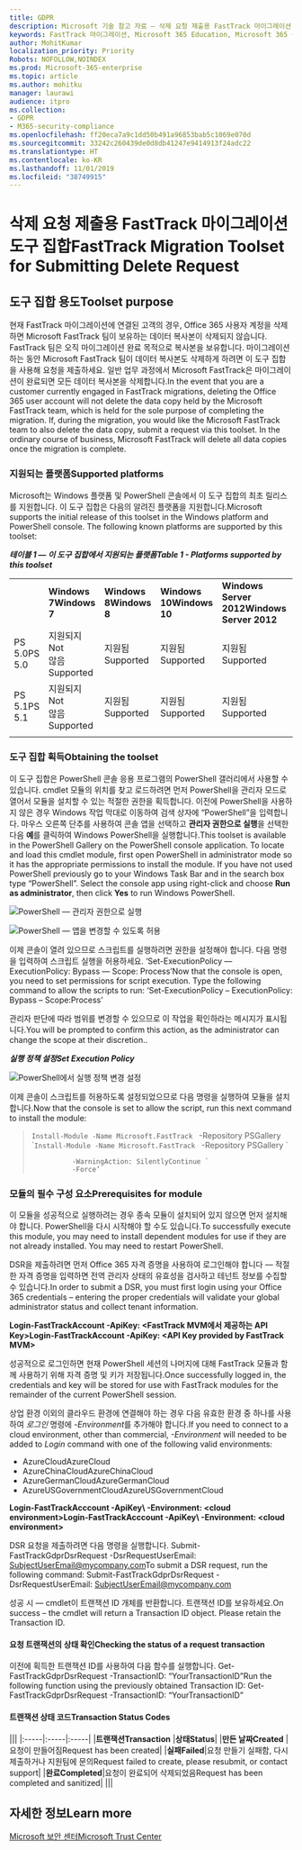 ```yaml
---
title: GDPR
description: Microsoft 기술 참고 자료 — 삭제 요청 제출용 FastTrack 마이그레이션 도구 집합
keywords: FastTrack 마이그레이션, Microsoft 365 Education, Microsoft 365 설명서, GDPR
author: MohitKumar
localization_priority: Priority
Robots: NOFOLLOW,NOINDEX
ms.prod: Microsoft-365-enterprise
ms.topic: article
ms.author: mohitku
manager: laurawi
audience: itpro
ms.collection:
- GDPR
- M365-security-compliance
ms.openlocfilehash: ff20eca7a9c1dd50b491a96853bab5c1069e070d
ms.sourcegitcommit: 33242c260439de0d8db41247e9414913f24adc22
ms.translationtype: HT
ms.contentlocale: ko-KR
ms.lasthandoff: 11/01/2019
ms.locfileid: "38749915"
---
```

# <a name="fasttrack-migration-toolset-for-submitting-delete-request"></a><span data-ttu-id="a3bad-104">삭제 요청 제출용 FastTrack 마이그레이션 도구 집합</span><span class="sxs-lookup"><span data-stu-id="a3bad-104">FastTrack Migration Toolset for Submitting Delete Request</span></span>

## <a name="toolset-purpose"></a><span data-ttu-id="a3bad-105">도구 집합 용도</span><span class="sxs-lookup"><span data-stu-id="a3bad-105">Toolset purpose</span></span>

<span data-ttu-id="a3bad-p101">현재 FastTrack 마이그레이션에 연결된 고객의 경우, Office 365 사용자 계정을 삭제하면 Microsoft FastTrack 팀이 보유하는 데이터 복사본이 삭제되지 않습니다. FastTrack 팀은 오직 마이그레이션 완료 목적으로 복사본을 보유합니다. 마이그레이션하는 동안 Microsoft FastTrack 팀이 데이터 복사본도 삭제하게 하려면 이 도구 집합을 사용해 요청을 제출하세요. 일반 업무 과정에서 Microsoft FastTrack은 마이그레이션이 완료되면 모든 데이터 복사본을 삭제합니다.</span><span class="sxs-lookup"><span data-stu-id="a3bad-p101">In the event that you are a customer currently engaged in FastTrack migrations, deleting the Office 365 user account will not delete the data copy held by the Microsoft FastTrack team, which is held for the sole purpose of completing the migration. If, during the migration, you would like the Microsoft FastTrack team to also delete the data copy, submit a request via this toolset. In the ordinary course of business, Microsoft FastTrack will delete all data copies once the migration is complete.</span></span>

### <a name="supported-platforms"></a><span data-ttu-id="a3bad-109">지원되는 플랫폼</span><span class="sxs-lookup"><span data-stu-id="a3bad-109">Supported platforms</span></span>
<span data-ttu-id="a3bad-p102">Microsoft는 Windows 플랫폼 및 PowerShell 콘솔에서 이 도구 집합의 최초 릴리스를 지원합니다. 이 도구 집합은 다음의 알려진 플랫폼을 지원합니다.</span><span class="sxs-lookup"><span data-stu-id="a3bad-p102">Microsoft supports the initial release of this  toolset in the Windows platform and PowerShell console. The following known platforms are supported by this toolset:</span></span>
 
<span data-ttu-id="a3bad-112">***테이블 1 — 이 도구 집합에서 지원되는 플랫폼***</span><span class="sxs-lookup"><span data-stu-id="a3bad-112">***Table 1 - Platforms supported by this toolset***</span></span>
 
<!--start table here HEADER -->
 
|||||||
|:-----|:-----|:-----|:-----|:-----|:-----|
| |<span data-ttu-id="a3bad-113">**Windows 7**</span><span class="sxs-lookup"><span data-stu-id="a3bad-113">**Windows 7**</span></span>|<span data-ttu-id="a3bad-114">**Windows 8**</span><span class="sxs-lookup"><span data-stu-id="a3bad-114">**Windows 8**</span></span>|<span data-ttu-id="a3bad-115">**Windows 10**</span><span class="sxs-lookup"><span data-stu-id="a3bad-115">**Windows 10**</span></span>|<span data-ttu-id="a3bad-116">**Windows Server 2012**</span><span class="sxs-lookup"><span data-stu-id="a3bad-116">**Windows Server 2012**</span></span>|<span data-ttu-id="a3bad-117">**Windows Server 2016**</span><span class="sxs-lookup"><span data-stu-id="a3bad-117">**Windows Server 2016**</span></span>|
|<span data-ttu-id="a3bad-118">PS 5.0</span><span class="sxs-lookup"><span data-stu-id="a3bad-118">PS 5.0</span></span>|<span data-ttu-id="a3bad-119">지원되지</span><span class="sxs-lookup"><span data-stu-id="a3bad-119">Not</span></span><br/><span data-ttu-id="a3bad-120">않음</span><span class="sxs-lookup"><span data-stu-id="a3bad-120">Supported</span></span>|<span data-ttu-id="a3bad-121">지원됨</span><span class="sxs-lookup"><span data-stu-id="a3bad-121">Supported</span></span>|<span data-ttu-id="a3bad-122">지원됨</span><span class="sxs-lookup"><span data-stu-id="a3bad-122">Supported</span></span>|<span data-ttu-id="a3bad-123">지원됨</span><span class="sxs-lookup"><span data-stu-id="a3bad-123">Supported</span></span>|<span data-ttu-id="a3bad-124">지원됨</span><span class="sxs-lookup"><span data-stu-id="a3bad-124">Supported</span></span>|
|<span data-ttu-id="a3bad-125">PS 5.1</span><span class="sxs-lookup"><span data-stu-id="a3bad-125">PS 5.1</span></span>|<span data-ttu-id="a3bad-126">지원되지</span><span class="sxs-lookup"><span data-stu-id="a3bad-126">Not</span></span><br/><span data-ttu-id="a3bad-127">않음</span><span class="sxs-lookup"><span data-stu-id="a3bad-127">Supported</span></span>|<span data-ttu-id="a3bad-128">지원됨</span><span class="sxs-lookup"><span data-stu-id="a3bad-128">Supported</span></span>|<span data-ttu-id="a3bad-129">지원됨</span><span class="sxs-lookup"><span data-stu-id="a3bad-129">Supported</span></span>|<span data-ttu-id="a3bad-130">지원됨</span><span class="sxs-lookup"><span data-stu-id="a3bad-130">Supported</span></span>|<span data-ttu-id="a3bad-131">지원됨</span><span class="sxs-lookup"><span data-stu-id="a3bad-131">Supported</span></span>|
|||
 
<!-- end of table -->

### <a name="obtaining-the-toolset"></a><span data-ttu-id="a3bad-132">도구 집합 획득</span><span class="sxs-lookup"><span data-stu-id="a3bad-132">Obtaining the toolset</span></span>

<span data-ttu-id="a3bad-p103">이 도구 집합은 PowerShell 콘솔 응용 프로그램의 PowerShell 갤러리에서 사용할 수 있습니다. cmdlet 모듈의 위치를 찾고 로드하려면 먼저 PowerShell을 관리자 모드로 열어서 모듈을 설치할 수 있는 적절한 권한을 획득합니다. 이전에 PowerShell을 사용하지 않은 경우 Windows 작업 막대로 이동하여 검색 상자에 “PowerShell”을 입력합니다. 마우스 오른쪽 단추를 사용하여 콘솔 앱을 선택하고 **관리자 권한으로 실행**을 선택한 다음 **예**를 클릭하여 Windows PowerShell을 실행합니다.</span><span class="sxs-lookup"><span data-stu-id="a3bad-p103">This toolset is available in the PowerShell Gallery on the PowerShell console application.  To locate and load this cmdlet module, first open PowerShell in administrator mode so it has the appropriate permissions to install the module. If you have not used PowerShell previously go to your Windows Task Bar and in the search box type “PowerShell”. Select the console app using right-click and choose **Run as administrator**, then click **Yes** to run Windows PowerShell.</span></span>

![PowerShell — 관리자 권한으로 실행](media/fasttrack-powershell_image.png)

![PowerShell — 앱을 변경할 수 있도록 허용](media/fasttrack-run-powershell_image.png)

<span data-ttu-id="a3bad-p104">이제 콘솔이 열려 있으므로 스크립트를 실행하려면 권한을 설정해야 합니다. 다음 명령을 입력하여 스크립트 실행을 허용하세요. ‘Set-ExecutionPolicy — ExecutionPolicy: Bypass — Scope: Process’</span><span class="sxs-lookup"><span data-stu-id="a3bad-p104">Now that the console is open, you need to set permissions for script execution. Type the following command to allow the scripts to run: ‘Set-ExecutionPolicy – ExecutionPolicy: Bypass – Scope:Process’</span></span>

<span data-ttu-id="a3bad-141">관리자 판단에 따라 범위를 변경할 수 있으므로 이 작업을 확인하라는 메시지가 표시됩니다.</span><span class="sxs-lookup"><span data-stu-id="a3bad-141">You will be prompted to confirm this action, as the administrator can change the scope at their discretion..</span></span>

<span data-ttu-id="a3bad-142">***실행 정책 설정***</span><span class="sxs-lookup"><span data-stu-id="a3bad-142">***Set Execution Policy***</span></span>

![PowerShell에서 실행 정책 변경 설정](media/powershell-set-execution-policy_image.png)

<span data-ttu-id="a3bad-144">이제 콘솔이 스크립트를 허용하도록 설정되었으므로 다음 명령을 실행하여 모듈을 설치합니다.</span><span class="sxs-lookup"><span data-stu-id="a3bad-144">Now that the console is set to allow the script,  run this next command to install the module:</span></span>

><span data-ttu-id="a3bad-145">`Install-Module -Name Microsoft.FastTrack ` -Repository PSGallery \`</span><span class="sxs-lookup"><span data-stu-id="a3bad-145">`Install-Module -Name Microsoft.FastTrack ` -Repository PSGallery \`</span></span>
>        
>               -WarningAction: SilentlyContinue `
>               -Force’

### <a name="prerequisites-for-module"></a><span data-ttu-id="a3bad-146">모듈의 필수 구성 요소</span><span class="sxs-lookup"><span data-stu-id="a3bad-146">Prerequisites for module</span></span>
<span data-ttu-id="a3bad-p105">이 모듈을 성공적으로 실행하려는 경우 종속 모듈이 설치되어 있지 않으면 먼저 설치해야 합니다. PowerShell을 다시 시작해야 할 수도 있습니다.</span><span class="sxs-lookup"><span data-stu-id="a3bad-p105">To successfully execute this module, you may need to install dependent modules for use if they are not already installed. You may need to restart PowerShell.</span></span>  

<span data-ttu-id="a3bad-149">DSR을 제출하려면 먼저 Office 365 자격 증명을 사용하여 로그인해야 합니다 — 적절한 자격 증명을 입력하면 전역 관리자 상태의 유효성을 검사하고 테넌트 정보를 수집할 수 있습니다.</span><span class="sxs-lookup"><span data-stu-id="a3bad-149">In order to submit a DSR, you must first login using your Office 365 credentials – entering the proper credentials will validate your global administrator status and collect tenant information.</span></span> 

<span data-ttu-id="a3bad-150">**Login-FastTrackAccount -ApiKey: \<FastTrack MVM에서 제공하는 API Key\>**</span><span class="sxs-lookup"><span data-stu-id="a3bad-150">**Login-FastTrackAccount -ApiKey: \<API Key provided by FastTrack MVM\>**</span></span>

<span data-ttu-id="a3bad-151">성공적으로 로그인하면 현재 PowerShell 세션의 나머지에 대해 FastTrack 모듈과 함께 사용하기 위해 자격 증명 및 키가 저장됩니다.</span><span class="sxs-lookup"><span data-stu-id="a3bad-151">Once successfully logged in, the credentials and key will be stored for use with FastTrack modules for the remainder of the current PowerShell session.</span></span>

<span data-ttu-id="a3bad-152">상업 환경 이외의 클라우드 환경에 연결해야 하는 경우 다음 유효한 환경 중 하나를 사용하여 *로그인* 명령에 *-Environment*를 추가해야 합니다.</span><span class="sxs-lookup"><span data-stu-id="a3bad-152">If you need to connect to a cloud environment, other than commercial, *-Environment* will needed to be added to *Login* command with one of the following valid environments:</span></span>
- <span data-ttu-id="a3bad-153">AzureCloud</span><span class="sxs-lookup"><span data-stu-id="a3bad-153">AzureCloud</span></span>
- <span data-ttu-id="a3bad-154">AzureChinaCloud</span><span class="sxs-lookup"><span data-stu-id="a3bad-154">AzureChinaCloud</span></span>
- <span data-ttu-id="a3bad-155">AzureGermanCloud</span><span class="sxs-lookup"><span data-stu-id="a3bad-155">AzureGermanCloud</span></span>
- <span data-ttu-id="a3bad-156">AzureUSGovernmentCloud</span><span class="sxs-lookup"><span data-stu-id="a3bad-156">AzureUSGovernmentCloud</span></span>

<span data-ttu-id="a3bad-157">**Login-FastTrackAcccount -ApiKey\ <API Key provided by FastTrack MVM> -Environment: <cloud environment\>**</span><span class="sxs-lookup"><span data-stu-id="a3bad-157">**Login-FastTrackAcccount -ApiKey\ <API Key provided by FastTrack MVM> -Environment: <cloud environment\>**</span></span>

<span data-ttu-id="a3bad-158">DSR 요청을 제출하려면 다음 명령을 실행합니다. Submit-FastTrackGdprDsrRequest -DsrRequestUserEmail: SubjectUserEmail@mycompany.com</span><span class="sxs-lookup"><span data-stu-id="a3bad-158">To submit a DSR request, run the following command: Submit-FastTrackGdprDsrRequest -DsrRequestUserEmail: SubjectUserEmail@mycompany.com</span></span>

<span data-ttu-id="a3bad-p106">성공 시 — cmdlet이 트랜잭션 ID 개체를 반환합니다. 트랜잭션 ID를 보유하세요.</span><span class="sxs-lookup"><span data-stu-id="a3bad-p106">On success – the cmdlet will return a Transaction ID object. Please retain the Transaction ID.</span></span>


#### <a name="checking-the-status-of-a-request-transaction"></a><span data-ttu-id="a3bad-161">요청 트랜잭션의 상태 확인</span><span class="sxs-lookup"><span data-stu-id="a3bad-161">Checking the status of a request transaction</span></span>

<span data-ttu-id="a3bad-162">이전에 획득한 트랜잭션 ID를 사용하여 다음 함수를 실행합니다. Get-FastTrackGdprDsrRequest -TransactionID: “YourTransactionID”</span><span class="sxs-lookup"><span data-stu-id="a3bad-162">Run the following function using the previously obtained Transaction ID: Get-FastTrackGdprDsrRequest -TransactionID: “YourTransactionID”</span></span>

#### <a name="transaction-status-codes"></a><span data-ttu-id="a3bad-163">트랜잭션 상태 코드</span><span class="sxs-lookup"><span data-stu-id="a3bad-163">Transaction Status Codes</span></span>
<!--start table here no header -->

|||
|:-----|:-----|:-----|
|<span data-ttu-id="a3bad-164">**트랜잭션**</span><span class="sxs-lookup"><span data-stu-id="a3bad-164">**Transaction**</span></span> |<span data-ttu-id="a3bad-165">**상태**</span><span class="sxs-lookup"><span data-stu-id="a3bad-165">**Status**</span></span>|
|<span data-ttu-id="a3bad-166">**만든 날짜**</span><span class="sxs-lookup"><span data-stu-id="a3bad-166">**Created**</span></span> |<span data-ttu-id="a3bad-167">요청이 만들어짐</span><span class="sxs-lookup"><span data-stu-id="a3bad-167">Request has been created</span></span>|
|<span data-ttu-id="a3bad-168">**실패**</span><span class="sxs-lookup"><span data-stu-id="a3bad-168">**Failed**</span></span>|<span data-ttu-id="a3bad-169">요청 만들기 실패함, 다시 제출하거나 지원팀에 문의</span><span class="sxs-lookup"><span data-stu-id="a3bad-169">Request failed to create, please resubmit, or contact support</span></span>|
|<span data-ttu-id="a3bad-170">**완료**</span><span class="sxs-lookup"><span data-stu-id="a3bad-170">**Completed**</span></span>|<span data-ttu-id="a3bad-171">요청이 완료되어 삭제되었음</span><span class="sxs-lookup"><span data-stu-id="a3bad-171">Request has been completed and sanitized</span></span>|
|||

<!-- end of table -->

<!-- original version: **Created**  Request has been created<br/>**Failed** Request failed to create, please resubmit, or contact support<br/>**Completed** Request has been completed and sanitized -->


## <a name="learn-more"></a><span data-ttu-id="a3bad-172">자세한 정보</span><span class="sxs-lookup"><span data-stu-id="a3bad-172">Learn more</span></span>
[<span data-ttu-id="a3bad-173">Microsoft 보안 센터</span><span class="sxs-lookup"><span data-stu-id="a3bad-173">Microsoft Trust Center</span></span>](https://www.microsoft.com/TrustCenter/Privacy/gdpr/default.aspx)